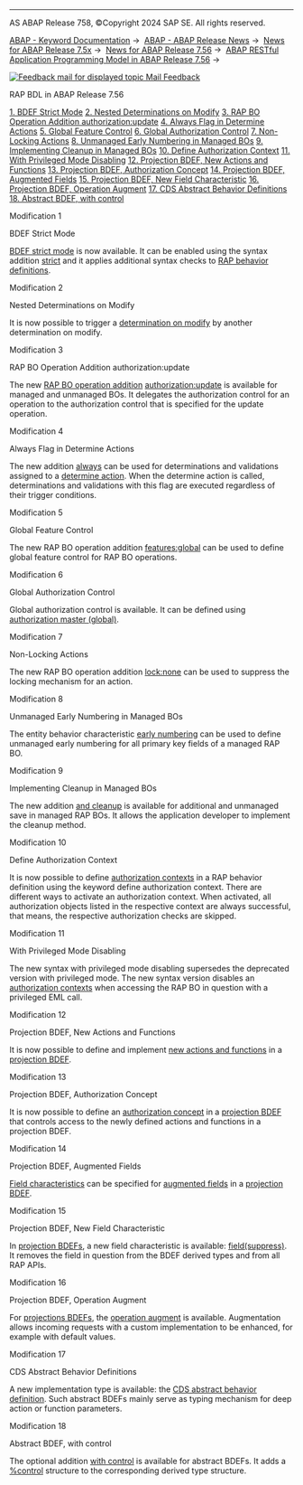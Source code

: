   

* * *

AS ABAP Release 758, ©Copyright 2024 SAP SE. All rights reserved.

[ABAP - Keyword Documentation](https://help.sap.com/doc/abapdocu_758_index_htm/7.58/en-US/abenabap.htm) →  [ABAP - ABAP Release News](https://help.sap.com/doc/abapdocu_758_index_htm/7.58/en-US/abennews.htm) →  [News for ABAP Release 7.5x](https://help.sap.com/doc/abapdocu_758_index_htm/7.58/en-US/abennews-75.htm) →  [News for ABAP Release 7.56](https://help.sap.com/doc/abapdocu_758_index_htm/7.58/en-US/abennews-756.htm) →  [ABAP RESTful Application Programming Model in ABAP Release 7.56](https://help.sap.com/doc/abapdocu_758_index_htm/7.58/en-US/abennews-756-restful.htm) → 

 [![](Mail.gif?object=Mail.gif "Feedback mail for displayed topic") Mail Feedback](mailto:f1_help@sap.com?subject=Feedback%20on%20ABAP%20Documentation&body=Document:%20RAP%20BDL%20in%20ABAP%20Release%207.56%2C%20ABENNEWS-756-CDS_BDL%2C%20758%0D%0A%0D%0AError:%0D%0A%0D%0A%0D%0A%0D%0ASuggestion%20for%20improvement:)

RAP BDL in ABAP Release 7.56

[1\. BDEF Strict Mode](#!ABAP_MODIFICATION_1@1@)
[2\. Nested Determinations on Modify](#!ABAP_MODIFICATION_2@2@)
[3\. RAP BO Operation Addition authorization:update](#!ABAP_MODIFICATION_3@3@)
[4\. Always Flag in Determine Actions](#!ABAP_MODIFICATION_4@4@)
[5\. Global Feature Control](#!ABAP_MODIFICATION_5@5@)
[6\. Global Authorization Control](#!ABAP_MODIFICATION_6@6@)
[7\. Non-Locking Actions](#!ABAP_MODIFICATION_7@7@)
[8\. Unmanaged Early Numbering in Managed BOs](#!ABAP_MODIFICATION_8@8@)
[9\. Implementing Cleanup in Managed BOs](#!ABAP_MODIFICATION_9@9@)
[10\. Define Authorization Context](#!ABAP_MODIFICATION_10@10@)
[11\. With Privileged Mode Disabling](#!ABAP_MODIFICATION_11@11@)
[12\. Projection BDEF, New Actions and Functions](#!ABAP_MODIFICATION_12@12@)
[13\. Projection BDEF, Authorization Concept](#!ABAP_MODIFICATION_13@13@)
[14\. Projection BDEF, Augmented Fields](#!ABAP_MODIFICATION_14@14@)
[15\. Projection BDEF, New Field Characteristic](#!ABAP_MODIFICATION_15@15@)
[16\. Projection BDEF, Operation Augment](#!ABAP_MODIFICATION_16@16@)
[17\. CDS Abstract Behavior Definitions](#!ABAP_MODIFICATION_17@17@)
[18\. Abstract BDEF, with control](#!ABAP_MODIFICATION_18@18@)

Modification 1   

BDEF Strict Mode

[BDEF strict mode](https://help.sap.com/doc/abapdocu_758_index_htm/7.58/en-US/abenrap_strict_mode_glosry.htm "Glossary Entry") is now available. It can be enabled using the syntax addition [strict](https://help.sap.com/doc/abapdocu_758_index_htm/7.58/en-US/abenbdl_strict_1.htm) and it applies additional syntax checks to [RAP behavior definitions](https://help.sap.com/doc/abapdocu_758_index_htm/7.58/en-US/abencds_behavior_definition_glosry.htm "Glossary Entry").

Modification 2   

Nested Determinations on Modify

It is now possible to trigger a [determination on modify](https://help.sap.com/doc/abapdocu_758_index_htm/7.58/en-US/abenbdl_determinations.htm) by another determination on modify.

Modification 3   

RAP BO Operation Addition authorization:update

The new [RAP BO operation addition](https://help.sap.com/doc/abapdocu_758_index_htm/7.58/en-US/abenbdl_operations_additions.htm) [authorization:update](https://help.sap.com/doc/abapdocu_758_index_htm/7.58/en-US/abenbdl_actions_auth_update.htm) is available for managed and unmanaged BOs. It delegates the authorization control for an operation to the authorization control that is specified for the update operation.

Modification 4   

Always Flag in Determine Actions

The new addition [always](https://help.sap.com/doc/abapdocu_758_index_htm/7.58/en-US/abenbdl_determine_action.htm) can be used for determinations and validations assigned to a [determine action](https://help.sap.com/doc/abapdocu_758_index_htm/7.58/en-US/abenbdl_determine_action.htm). When the determine action is called, determinations and validations with this flag are executed regardless of their trigger conditions.

Modification 5   

Global Feature Control

The new RAP BO operation addition [features:global](https://help.sap.com/doc/abapdocu_758_index_htm/7.58/en-US/abenbdl_actions_fc.htm) can be used to define global feature control for RAP BO operations.

Modification 6   

Global Authorization Control

Global authorization control is available. It can be defined using [authorization master (global)](https://help.sap.com/doc/abapdocu_758_index_htm/7.58/en-US/abenbdl_authorization.htm).

Modification 7   

Non-Locking Actions

The new RAP BO operation addition [lock:none](https://help.sap.com/doc/abapdocu_758_index_htm/7.58/en-US/abenbdl_action.htm) can be used to suppress the locking mechanism for an action.

Modification 8   

Unmanaged Early Numbering in Managed BOs

The entity behavior characteristic [early numbering](https://help.sap.com/doc/abapdocu_758_index_htm/7.58/en-US/abenbdl_early_numb.htm) can be used to define unmanaged early numbering for all primary key fields of a managed RAP BO.

Modification 9   

Implementing Cleanup in Managed BOs

The new addition [and cleanup](https://help.sap.com/doc/abapdocu_758_index_htm/7.58/en-US/abenbdl_saving.htm) is available for additional and unmanaged save in managed RAP BOs. It allows the application developer to implement the cleanup method.

Modification 10   

Define Authorization Context

It is now possible to define [authorization contexts](https://help.sap.com/doc/abapdocu_758_index_htm/7.58/en-US/abenbdl_authorization_context.htm) in a RAP behavior definition using the keyword define authorization context. There are different ways to activate an authorization context. When activated, all authorization objects listed in the respective context are always successful, that means, the respective authorization checks are skipped.

Modification 11   

With Privileged Mode Disabling

The new syntax with privileged mode disabling supersedes the deprecated version with privileged mode. The new syntax version disables an [authorization contexts](https://help.sap.com/doc/abapdocu_758_index_htm/7.58/en-US/abenbdl_authorization_context.htm) when accessing the RAP BO in question with a privileged EML call.

Modification 12   

Projection BDEF, New Actions and Functions

It is now possible to define and implement [new actions and functions](https://help.sap.com/doc/abapdocu_758_index_htm/7.58/en-US/abenbdl_nonstandard_projection.htm) in a [projection BDEF](https://help.sap.com/doc/abapdocu_758_index_htm/7.58/en-US/abencds_proj_bdef_glosry.htm "Glossary Entry").

Modification 13   

Projection BDEF, Authorization Concept

It is now possible to define an [authorization concept](https://help.sap.com/doc/abapdocu_758_index_htm/7.58/en-US/abenbdl_authorization_projection.htm) in a [projection BDEF](https://help.sap.com/doc/abapdocu_758_index_htm/7.58/en-US/abencds_proj_bdef_glosry.htm "Glossary Entry") that controls access to the newly defined actions and functions in a projection BDEF.

Modification 14   

Projection BDEF, Augmented Fields

[Field characteristics](https://help.sap.com/doc/abapdocu_758_index_htm/7.58/en-US/abenbdl_field_projection.htm) can be specified for [augmented fields](https://help.sap.com/doc/abapdocu_758_index_htm/7.58/en-US/abenbdl_augment_projection.htm) in a [projection BDEF](https://help.sap.com/doc/abapdocu_758_index_htm/7.58/en-US/abencds_proj_bdef_glosry.htm "Glossary Entry").

Modification 15   

Projection BDEF, New Field Characteristic

In [projection BDEFs](https://help.sap.com/doc/abapdocu_758_index_htm/7.58/en-US/abencds_proj_bdef_glosry.htm "Glossary Entry"), a new field characteristic is available: [field(suppress)](https://help.sap.com/doc/abapdocu_758_index_htm/7.58/en-US/abenbdl_field_projection.htm). It removes the field in question from the BDEF derived types and from all RAP APIs.

Modification 16   

Projection BDEF, Operation Augment

For [projections BDEFs](https://help.sap.com/doc/abapdocu_758_index_htm/7.58/en-US/abencds_proj_bdef_glosry.htm "Glossary Entry"), the [operation augment](https://help.sap.com/doc/abapdocu_758_index_htm/7.58/en-US/abenbdl_augment_projection.htm) is available. Augmentation allows incoming requests with a custom implementation to be enhanced, for example with default values.

Modification 17   

CDS Abstract Behavior Definitions

A new implementation type is available: the [CDS abstract behavior definition](https://help.sap.com/doc/abapdocu_758_index_htm/7.58/en-US/abenbdl_abstract.htm). Such abstract BDEFs mainly serve as typing mechanism for deep action or function parameters.

Modification 18   

Abstract BDEF, with control

The optional addition [with control](https://help.sap.com/doc/abapdocu_758_index_htm/7.58/en-US/abenbdl_define_beh_abstract.htm) is available for abstract BDEFs. It adds a [%control](https://help.sap.com/doc/abapdocu_758_index_htm/7.58/en-US/abapderived_types_comp.htm) structure to the corresponding derived type structure.
